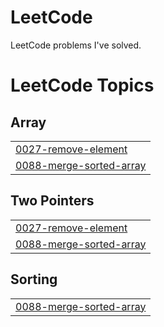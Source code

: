 # LeetCode
LeetCode problems I've solved.

<!---LeetCode Topics Start-->
# LeetCode Topics
## Array
|  |
| ------- |
| [0027-remove-element](https://github.com/kellbosu/LeetCode/tree/master/0027-remove-element) |
| [0088-merge-sorted-array](https://github.com/kellbosu/LeetCode/tree/master/0088-merge-sorted-array) |
## Two Pointers
|  |
| ------- |
| [0027-remove-element](https://github.com/kellbosu/LeetCode/tree/master/0027-remove-element) |
| [0088-merge-sorted-array](https://github.com/kellbosu/LeetCode/tree/master/0088-merge-sorted-array) |
## Sorting
|  |
| ------- |
| [0088-merge-sorted-array](https://github.com/kellbosu/LeetCode/tree/master/0088-merge-sorted-array) |
<!---LeetCode Topics End-->